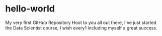 # hello-world
My very first GitHub Repository
Hoot to you all out there, I've just started the Data Scientist course, I wish every1 including myself a great success.
